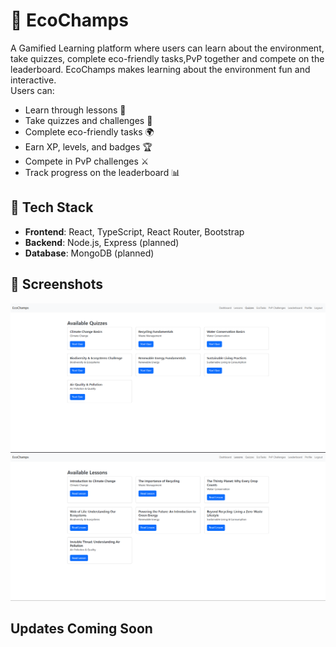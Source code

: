 # 🌱 EcoChamps 
A Gamified Learning platform where users can learn about the environment, take quizzes, complete eco-friendly tasks,PvP together and compete on the leaderboard.
EcoChamps makes learning about the environment fun and interactive.  
Users can:
- Learn through lessons 📝
- Take quizzes and challenges 🧠
- Complete eco-friendly tasks 🌍
- Earn XP, levels, and badges 🏆
- Compete in PvP challenges ⚔️
- Track progress on the leaderboard 📊
## 🚀 Tech Stack
- **Frontend**: React, TypeScript, React Router, Bootstrap
- **Backend**: Node.js, Express (planned)
- **Database**: MongoDB (planned)
## 📸 Screenshots
![Quizz](src/assets/screenshots/Quizz.png)
![Lessons](src/assets/screenshots/Lessons.png)


## Updates Coming Soon

